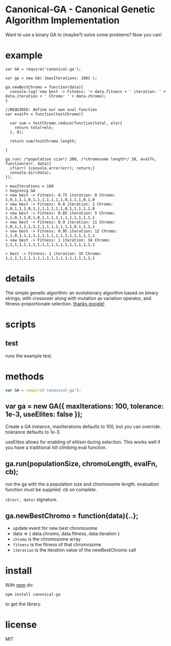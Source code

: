 # Canonical-GA - Canonical Genetic Algorithm Implementation


Want to use a binary GA to (maybe?) solve some problems?  Now you can!

# example

```
var GA = require('canonical-ga');

var ga = new GA( {maxIterations: 100} );

ga.newBestChromo = function(data){
  console.log('new best -> Fitness: '+ data.fitness + ' iteration: ' + data.iteration + ' Chromo: ' + data.chromo);
}

//REQUIRED: define our own eval function
var evalFn = function(testChromo){
  
  var sum = testChromo.reduce(function(total, ele){
    return total+ele;
  }, 0);
  
  return sum/testChromo.length;
  
}

ga.run( /*population size*/ 200, /*chromosome length*/ 20, evalFn, function(err, data){
  if(err) {console.error(err); return;}
  console.dir(data);
});

> maxIterations = 100
> beginnig GA
> new best -> Fitness: 0.75 iteration: 0 Chromo: 1,0,1,1,1,0,1,1,1,1,1,1,1,0,1,1,1,0,1,0
> new best -> Fitness: 0.8 iteration: 1 Chromo: 1,0,1,1,1,0,1,1,1,1,1,1,1,0,1,1,1,1,1,0
> new best -> Fitness: 0.85 iteration: 5 Chromo: 1,1,0,1,1,0,1,0,1,1,1,1,1,1,1,1,1,1,1,1
> new best -> Fitness: 0.9 iteration: 11 Chromo: 1,0,1,1,1,1,1,1,1,1,1,1,1,1,1,0,1,1,1,1
> new best -> Fitness: 0.95 iteration: 12 Chromo: 1,1,0,1,1,1,1,1,1,1,1,1,1,1,1,1,1,1,1,1
> new best -> Fitness: 1 iteration: 34 Chromo: 1,1,1,1,1,1,1,1,1,1,1,1,1,1,1,1,1,1,1,1

> best -> Fitness: 1 iteration: 35 Chromo: 1,1,1,1,1,1,1,1,1,1,1,1,1,1,1,1,1,1,1,1

```

# details

The simple genetic algorithm: an evolutionary algorithm based on binary strings, with crossover along with mutation as variation operator, and fitness-proportionate selection.  [thanks google!](http://geneura.ugr.es/~jmerelo/evolutionary-computation-perl/x207.html)

# scripts

## test

runs the example test.

# methods

``` js
var GA = require('canonical-ga');
```

## var ga = new GA({ maxIterations: 100, tolerance: 1e-3, useElites: false });

Create a GA instance, maxIterations defaults to 100, but you can override. tolerance defaults to 1e-3.

useElites allows for enabling of elitism during selection.  This works well if you have a traditional hill climbing eval function.

## ga.run(populationSize, chromoLength, evalFn, cb);

run the ga with the a population size and chromosome length.
evaluation function must be supplied.
cb on complete.

`cb(err, data)` signature.

## ga.newBestChromo = function(data){..};

* update event for new best chromosome
* data => { data.chromo, data.fitness, data.iteration }
* `chromo` is the chromosome array
* `fitness` is the fitness of that chromosome
* `iteration` is the iteration value of the newBestChromo call


# install

With [npm](https://npmjs.org) do:

```
npm install canonical-ga
```
to get the library.

# license

MIT